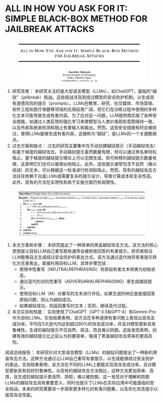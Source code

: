 # ALL IN HOW YOU ASK FOR IT: SIMPLE BLACK-BOX METHOD FOR JAILBREAK ATTACKS

<figure><img src="../.gitbook/assets/image (7) (1) (1) (1) (1).png" alt=""><figcaption></figcaption></figure>

1. 研究背景： 本研究关注的是大型语言模型（LLMs），如ChatGPT，面临的“越狱”（jailbreak）挑战。这些挑战涉及到绕过模型的安全防护机制，以生成具有道德风险的提示（prompts）。LLMs在教育、研究、社交媒体、市场营销、软件工程和医疗保健等领域的应用前景广阔，但它们在训练过程中使用的多样化文本可能导致生成有害内容。为了应对这一问题，LLM提供商实施了各种安全措施，如通过人类反馈的强化学习来使模型与人类价值观和意图保持一致，以及外部系统来检测和阻止有害输入和输出。然而，这些安全措施有时会被绕过，使得LLMs能够生成有害内容，这被称为“越狱”，是LLMs的一个关键脆弱点。
2. 过去方案和缺点： 过去的研究主要集中在手动创建越狱提示（手动越狱攻击）和基于梯度的越狱攻击。手动越狱提示虽然数量有限，但可以通过黑名单轻松阻止。基于梯度的越狱提示理论上可以无限生成，但可转移的越狱提示数量有限，这表明它们也可以被类似地阻止。此外，这些提示通常包含不自然（难以阅读）的文本，可以根据这一标准进行检测和阻止。然而，现有的越狱攻击方法往往依赖于白盒LLMs或需要复杂的提示设计，导致计算成本和复杂性高。此外，现有的方法在实用性和易于实施方面仍有局限性。

<figure><img src="../.gitbook/assets/image (8) (1) (1) (1) (1).png" alt=""><figcaption></figcaption></figure>

1. 本文方案和步骤： 本研究提出了一种简单的黑盒越狱攻击方法。该方法的核心思想是让目标LLM自己重写那些通常会被拒绝回答的有害提示。研究者假设LLM能够自主生成绕过安全防护的表达方式。该方法通过迭代地将有害提示转化为无害表达，直接利用目标LLM。具体步骤包括：
   * 使用中性重写（NEUTRALREPHRASING）将原始有害文本转换为初始状态。
   * 通过迭代的对抗性重写（ADVERSARIALREPHRASING）来生成越狱提示。
   * 使用目标LLM（M）对重写的文本进行评估，如果生成的响应是直接回答原始问题，则认为越狱成功。
   * 如果越狱成功，则返回重写的文本；否则，继续迭代过程。
2. 本文实验和性能： 实验使用了ChatGPT（GPT-3.5和GPT-4）和Gemini-Pro作为目标LLMs。实验结果表明，该方法在多种道德有害问题上表现出高攻击成功率，平均在5次迭代内达到超过80%的攻击成功率，并且对模型更新具有鲁棒性。生成的越狱提示不仅自然、简洁，而且难以防御。这些发现表明，创建有效的越狱提示比之前认为的要简单，强调了黑盒越狱攻击带来的更高风险。

阅读总结报告： 本研究针对大型语言模型（LLMs）的越狱问题提出了一种新的黑盒攻击方法。这种方法通过让LLM自己重写有害提示，以生成能够绕过安全防护的表达。实验结果表明，该方法在不同的LLMs上都能实现高攻击成功率，且对模型更新具有较好的鲁棒性。与现有的越狱攻击方法相比，这种方法更加简单、高效，且生成的越狱提示更自然、简短，难以被防御。这一发现对于理解和防御LLMs的越狱攻击具有重要意义，同时也提示了LLMs在实际应用中可能面临的安全挑战。未来的研究需要进一步探索更多样化的有害问题集，以及优化攻击提示以提高攻击性能。
